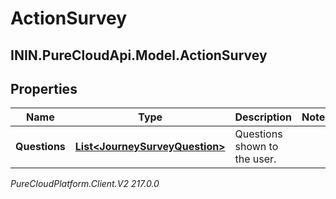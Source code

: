 # ActionSurvey

## ININ.PureCloudApi.Model.ActionSurvey

## Properties

|Name | Type | Description | Notes|
|------------ | ------------- | ------------- | -------------|
| **Questions** | [**List&lt;JourneySurveyQuestion&gt;**](JourneySurveyQuestion) | Questions shown to the user. | |



_PureCloudPlatform.Client.V2 217.0.0_
